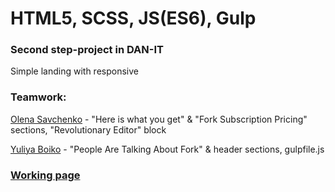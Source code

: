 # HTML5, SCSS, JS(ES6), Gulp

### Second step-project in DAN-IT

Simple landing with responsive

### Teamwork:

[Olena Savchenko](https://github.com/OlenaSavchenko) - "Here is what you get" & "Fork Subscription Pricing" sections, "Revolutionary Editor" block

[Yuliya Boiko](https://github.com/BoikoYV) - "People Are Talking About Fork" & header sections, gulpfile.js

### [Working page](https://boikoyv.github.io/forkio-project/)
